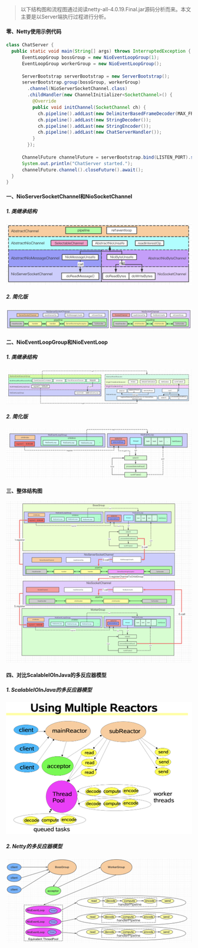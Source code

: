 > 以下结构图和流程图通过阅读netty-all-4.0.19.Final.jar源码分析而来。本文主要是以Server端执行过程进行分析。

#### 零、Netty使用示例代码

```java
class ChatServer {
  public static void main(String[] args) throws InterruptedException {
      EventLoopGroup bossGroup = new NioEventLoopGroup(1);
      EventLoopGroup workerGroup = new NioEventLoopGroup();

      ServerBootstrap serverBootstrap = new ServerBootstrap();
      serverBootstrap.group(bossGroup, workerGroup)
        .channel(NioServerSocketChannel.class)
        .childHandler(new ChannelInitializer<SocketChannel>() {
          @Override
          public void initChannel(SocketChannel ch) {
            ch.pipeline().addLast(new DelimiterBasedFrameDecoder(MAX_FRAME_LENGTH, DELIMITER));
            ch.pipeline().addLast(new StringDecoder());
            ch.pipeline().addLast(new StringEncoder());
            ch.pipeline().addLast(new ChatServerHandler());
          }
        });
    
      ChannelFuture channelFuture = serverBootstrap.bind(LISTEN_PORT).sync();
      System.out.println("ChatServer started.");    
      channelFuture.channel().closeFuture().await();
  }
}
```



#### 一、NioServerSocketChannel和NioSocketChannel

##### 1. 类继承结构

![image-20210205222703627](../../../src/main/resources/picture/image-20210205222703627.png)

##### 2. 简化版

![image-20210205222737563](../../../src/main/resources/picture/image-20210205222737563.png)

#### 二、NioEventLoopGroup和NioEventLoop

##### 1. 类继承结构

![image-20210205222805992](../../../src/main/resources/picture/image-20210205222805992.png)

##### 2. 简化版

![image-20210205222824240](../../../src/main/resources/picture/image-20210205222824240.png)

#### 三、整体结构图

![image-20210205230541960](../../../src/main/resources/picture/image-20210205230541960.png)

#### 四、对比ScalableIOInJava的多反应器模型

##### 1. ScalableIOInJava的多反应器模型

<img src="../../../src/main/resources/picture/image-20210125232820421.png" alt="image-20210125232820421"  />

##### 2. Netty的多反应器模型

![image-20210206112611089](../../../src/main/resources/picture/image-20210206112611089.png)